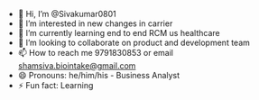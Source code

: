 - 👋 Hi, I’m @Sivakumar0801
- 👀 I’m interested in new changes in carrier
- 🌱 I’m currently learning end to end RCM us healthcare
- 💞️ I’m looking to collaborate on product and development team
- 📫 How to reach me 9791830853 or email shamsiva.biointake@gmail.com
- 😄 Pronouns: he/him/his - Business Analyst
- ⚡ Fun fact: Learning

<!---
Sivakumar0801/Sivakumar0801 is a ✨ special ✨ repository because its `README.md` (this file) appears on your GitHub profile.
You can click the Preview link to take a look at your changes.
--->
